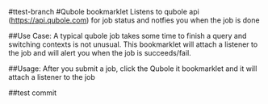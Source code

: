#ttest-branch
#Qubole bookmarklet	
Listens to qubole api (https://api.qubole.com) for job status and notfies you when the job is done

##Use Case:
A typical qubole job takes some time to finish a query and switching contexts is not unusual. This bookmarklet will attach a listener to the job and will alert you when the job is succeeds/fail.

##Usage:
After you submit a job, click the Qubole it bookmarklet and it will attach a listener to the job

##test commit
